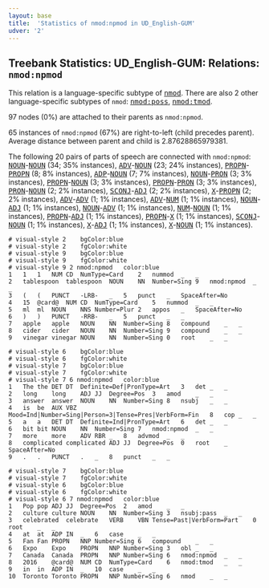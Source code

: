 ```yaml
---
layout: base
title:  'Statistics of nmod:npmod in UD_English-GUM'
udver: '2'
---
```


## Treebank Statistics: UD_English-GUM: Relations: `nmod:npmod`

This relation is a language-specific subtype of <tt><a href="en_gum-dep-nmod.html">nmod</a></tt>.
There are also 2 other language-specific subtypes of `nmod`: <tt><a href="en_gum-dep-nmod-poss.html">nmod:poss</a></tt>, <tt><a href="en_gum-dep-nmod-tmod.html">nmod:tmod</a></tt>.

97 nodes (0%) are attached to their parents as `nmod:npmod`.

65 instances of `nmod:npmod` (67%) are right-to-left (child precedes parent).
Average distance between parent and child is 2.87628865979381.

The following 20 pairs of parts of speech are connected with `nmod:npmod`: <tt><a href="en_gum-pos-NOUN.html">NOUN</a></tt>-<tt><a href="en_gum-pos-NOUN.html">NOUN</a></tt> (34; 35% instances), <tt><a href="en_gum-pos-ADV.html">ADV</a></tt>-<tt><a href="en_gum-pos-NOUN.html">NOUN</a></tt> (23; 24% instances), <tt><a href="en_gum-pos-PROPN.html">PROPN</a></tt>-<tt><a href="en_gum-pos-PROPN.html">PROPN</a></tt> (8; 8% instances), <tt><a href="en_gum-pos-ADP.html">ADP</a></tt>-<tt><a href="en_gum-pos-NOUN.html">NOUN</a></tt> (7; 7% instances), <tt><a href="en_gum-pos-NOUN.html">NOUN</a></tt>-<tt><a href="en_gum-pos-PRON.html">PRON</a></tt> (3; 3% instances), <tt><a href="en_gum-pos-PROPN.html">PROPN</a></tt>-<tt><a href="en_gum-pos-NOUN.html">NOUN</a></tt> (3; 3% instances), <tt><a href="en_gum-pos-PROPN.html">PROPN</a></tt>-<tt><a href="en_gum-pos-PRON.html">PRON</a></tt> (3; 3% instances), <tt><a href="en_gum-pos-PRON.html">PRON</a></tt>-<tt><a href="en_gum-pos-NOUN.html">NOUN</a></tt> (2; 2% instances), <tt><a href="en_gum-pos-SCONJ.html">SCONJ</a></tt>-<tt><a href="en_gum-pos-ADJ.html">ADJ</a></tt> (2; 2% instances), <tt><a href="en_gum-pos-X.html">X</a></tt>-<tt><a href="en_gum-pos-PROPN.html">PROPN</a></tt> (2; 2% instances), <tt><a href="en_gum-pos-ADV.html">ADV</a></tt>-<tt><a href="en_gum-pos-ADV.html">ADV</a></tt> (1; 1% instances), <tt><a href="en_gum-pos-ADV.html">ADV</a></tt>-<tt><a href="en_gum-pos-NUM.html">NUM</a></tt> (1; 1% instances), <tt><a href="en_gum-pos-NOUN.html">NOUN</a></tt>-<tt><a href="en_gum-pos-ADJ.html">ADJ</a></tt> (1; 1% instances), <tt><a href="en_gum-pos-NOUN.html">NOUN</a></tt>-<tt><a href="en_gum-pos-ADV.html">ADV</a></tt> (1; 1% instances), <tt><a href="en_gum-pos-NUM.html">NUM</a></tt>-<tt><a href="en_gum-pos-NOUN.html">NOUN</a></tt> (1; 1% instances), <tt><a href="en_gum-pos-PROPN.html">PROPN</a></tt>-<tt><a href="en_gum-pos-ADJ.html">ADJ</a></tt> (1; 1% instances), <tt><a href="en_gum-pos-PROPN.html">PROPN</a></tt>-<tt><a href="en_gum-pos-X.html">X</a></tt> (1; 1% instances), <tt><a href="en_gum-pos-SCONJ.html">SCONJ</a></tt>-<tt><a href="en_gum-pos-NOUN.html">NOUN</a></tt> (1; 1% instances), <tt><a href="en_gum-pos-X.html">X</a></tt>-<tt><a href="en_gum-pos-ADJ.html">ADJ</a></tt> (1; 1% instances), <tt><a href="en_gum-pos-X.html">X</a></tt>-<tt><a href="en_gum-pos-NOUN.html">NOUN</a></tt> (1; 1% instances).


~~~ conllu
# visual-style 2	bgColor:blue
# visual-style 2	fgColor:white
# visual-style 9	bgColor:blue
# visual-style 9	fgColor:white
# visual-style 9 2 nmod:npmod	color:blue
1	1	1	NUM	CD	NumType=Card	2	nummod	_	_
2	tablespoon	tablespoon	NOUN	NN	Number=Sing	9	nmod:npmod	_	_
3	(	(	PUNCT	-LRB-	_	5	punct	_	SpaceAfter=No
4	15	@card@	NUM	CD	NumType=Card	5	nummod	_	_
5	ml	ml	NOUN	NNS	Number=Plur	2	appos	_	SpaceAfter=No
6	)	)	PUNCT	-RRB-	_	5	punct	_	_
7	apple	apple	NOUN	NN	Number=Sing	8	compound	_	_
8	cider	cider	NOUN	NN	Number=Sing	9	compound	_	_
9	vinegar	vinegar	NOUN	NN	Number=Sing	0	root	_	_

~~~


~~~ conllu
# visual-style 6	bgColor:blue
# visual-style 6	fgColor:white
# visual-style 7	bgColor:blue
# visual-style 7	fgColor:white
# visual-style 7 6 nmod:npmod	color:blue
1	The	the	DET	DT	Definite=Def|PronType=Art	3	det	_	_
2	long	long	ADJ	JJ	Degree=Pos	3	amod	_	_
3	answer	answer	NOUN	NN	Number=Sing	8	nsubj	_	_
4	is	be	AUX	VBZ	Mood=Ind|Number=Sing|Person=3|Tense=Pres|VerbForm=Fin	8	cop	_	_
5	a	a	DET	DT	Definite=Ind|PronType=Art	6	det	_	_
6	bit	bit	NOUN	NN	Number=Sing	7	nmod:npmod	_	_
7	more	more	ADV	RBR	_	8	advmod	_	_
8	complicated	complicated	ADJ	JJ	Degree=Pos	0	root	_	SpaceAfter=No
9	.	.	PUNCT	.	_	8	punct	_	_

~~~


~~~ conllu
# visual-style 7	bgColor:blue
# visual-style 7	fgColor:white
# visual-style 6	bgColor:blue
# visual-style 6	fgColor:white
# visual-style 6 7 nmod:npmod	color:blue
1	Pop	pop	ADJ	JJ	Degree=Pos	2	amod	_	_
2	culture	culture	NOUN	NN	Number=Sing	3	nsubj:pass	_	_
3	celebrated	celebrate	VERB	VBN	Tense=Past|VerbForm=Part	0	root	_	_
4	at	at	ADP	IN	_	6	case	_	_
5	Fan	Fan	PROPN	NNP	Number=Sing	6	compound	_	_
6	Expo	Expo	PROPN	NNP	Number=Sing	3	obl	_	_
7	Canada	Canada	PROPN	NNP	Number=Sing	6	nmod:npmod	_	_
8	2016	@card@	NUM	CD	NumType=Card	6	nmod:tmod	_	_
9	in	in	ADP	IN	_	10	case	_	_
10	Toronto	Toronto	PROPN	NNP	Number=Sing	6	nmod	_	_

~~~



